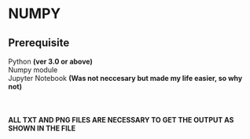 # NUMPY
## Prerequisite
Python **(ver 3.0 or above)**\
Numpy module\
Jupyter Notebook **(Was not neccesary but made my life easier, so why not)**\
\
\
\
**ALL TXT AND PNG FILES ARE NECESSARY TO GET THE OUTPUT AS SHOWN IN THE FILE**

